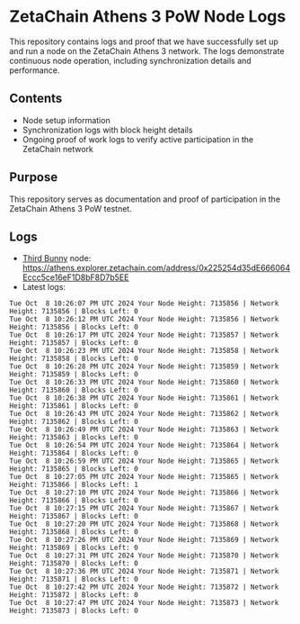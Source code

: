 # ZetaChain Athens 3 PoW Node Logs
This repository contains logs and proof that we have successfully set up and run a node on the ZetaChain Athens 3 network. The logs demonstrate continuous node operation, including synchronization details and performance.

## Contents
- Node setup information
- Synchronization logs with block height details
- Ongoing proof of work logs to verify active participation in the ZetaChain network

## Purpose
This repository serves as documentation and proof of participation in the ZetaChain Athens 3 PoW testnet.

## Logs

- [Third Bunny](https://thirdbunny.xyz/) node: https://athens.explorer.zetachain.com/address/0x225254d35dE666064Eccc5ce16eF1D8bF8D7b5EE
- Latest logs:
```
Tue Oct  8 10:26:07 PM UTC 2024 Your Node Height: 7135856 | Network Height: 7135856 | Blocks Left: 0
Tue Oct  8 10:26:12 PM UTC 2024 Your Node Height: 7135856 | Network Height: 7135856 | Blocks Left: 0
Tue Oct  8 10:26:17 PM UTC 2024 Your Node Height: 7135857 | Network Height: 7135857 | Blocks Left: 0
Tue Oct  8 10:26:23 PM UTC 2024 Your Node Height: 7135858 | Network Height: 7135858 | Blocks Left: 0
Tue Oct  8 10:26:28 PM UTC 2024 Your Node Height: 7135859 | Network Height: 7135859 | Blocks Left: 0
Tue Oct  8 10:26:33 PM UTC 2024 Your Node Height: 7135860 | Network Height: 7135860 | Blocks Left: 0
Tue Oct  8 10:26:38 PM UTC 2024 Your Node Height: 7135861 | Network Height: 7135861 | Blocks Left: 0
Tue Oct  8 10:26:43 PM UTC 2024 Your Node Height: 7135862 | Network Height: 7135862 | Blocks Left: 0
Tue Oct  8 10:26:49 PM UTC 2024 Your Node Height: 7135863 | Network Height: 7135863 | Blocks Left: 0
Tue Oct  8 10:26:54 PM UTC 2024 Your Node Height: 7135864 | Network Height: 7135864 | Blocks Left: 0
Tue Oct  8 10:26:59 PM UTC 2024 Your Node Height: 7135865 | Network Height: 7135865 | Blocks Left: 0
Tue Oct  8 10:27:05 PM UTC 2024 Your Node Height: 7135865 | Network Height: 7135866 | Blocks Left: 1
Tue Oct  8 10:27:10 PM UTC 2024 Your Node Height: 7135866 | Network Height: 7135866 | Blocks Left: 0
Tue Oct  8 10:27:15 PM UTC 2024 Your Node Height: 7135867 | Network Height: 7135867 | Blocks Left: 0
Tue Oct  8 10:27:20 PM UTC 2024 Your Node Height: 7135868 | Network Height: 7135868 | Blocks Left: 0
Tue Oct  8 10:27:26 PM UTC 2024 Your Node Height: 7135869 | Network Height: 7135869 | Blocks Left: 0
Tue Oct  8 10:27:31 PM UTC 2024 Your Node Height: 7135870 | Network Height: 7135870 | Blocks Left: 0
Tue Oct  8 10:27:36 PM UTC 2024 Your Node Height: 7135871 | Network Height: 7135871 | Blocks Left: 0
Tue Oct  8 10:27:42 PM UTC 2024 Your Node Height: 7135872 | Network Height: 7135872 | Blocks Left: 0
Tue Oct  8 10:27:47 PM UTC 2024 Your Node Height: 7135873 | Network Height: 7135873 | Blocks Left: 0
```
